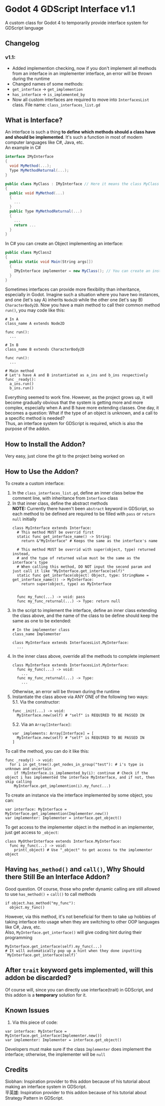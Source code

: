 # Godot 4 GDScript Interface v1.1
A custom class for Godot 4 to temporarily provide interface system for GDScript language

## Changelog
### v1.1:  
* Added implemention checking, now if you don't implement all methods from an interface in an implementer interface, an error will be thrown during the runtime
* Changed names of some methods:
*   `get_interface` -> `get_implemention`
*   `has_interface` -> `is_implemented_by`
* Now all custom interfaces are required to move into `InterfacesList` class. File name: `class_interfaces_list.gd`

## What is Interface?
An interface is such a thing **to define which methods should a class have and should be implemented**. It's such a function in most of modern computer languages like C#, Java, etc.  
An example in C#
```C#
interface IMyInterface
{
  void MyMethod(...);
  Type MyMethodReturnal(...);
}

public class MyClass : IMyInterface // Here it means the class MyClass implements an interface called IMyInterface
{
  public void MyMethod(...)
  {
    ...
  }
  public Type MyMethodReturnal(...)
  {
    ...
    return ...
  }
}
```
In C# you can create an Object implementing an interface:  
```C#
public class MyClass2
{
  public static void Main(String args[])
  {
    IMyInterface implementer = new MyClass(); // You can create an instance via its interface implemented
  }
}
```
Sometimes interfaces can provide more flexibility than inheritance, especially in Godot. Imagine such a situation where you have two instances, and one (let's say A) inherits `Node2D` while the other one (let's say B) `CharacterBody2D`. Now you have a main method to call their common method `run()`, you may code like this:  
```GDScript
# In A
class_name A extends Node2D

func run():
  ...

# In B
class_name B extends CharacterBody2D

func run():
  ...

# Main method
# Let's have A and B instantiated as a_ins and b_ins respectively
func _ready():
  a_ins.run()
  b_ins.run()
```
Everything seemed to work fine. However, as the project grows up, it will become gradually obvious that the system is getting more and more complex, especially when A and B have more extending classes. One day, it becomes a question: What if the type of an object is unknown, and a call to a specific method is needed?  
Thus, an interface system for GDScript is required, which is also the purpose of the addon.

## How to Install the Addon?
Very easy, just clone the git to the project being worked on  

## How to Use the Addon?
To create a custom interface:  
  1. In the `class_interfaces_list.gd`, define an inner class below the comment line, with inheritance from `Interface` class
  2. In that inner class, define the abstract methods  
      **NOTE:** Currently there haven't been `abstract` keyword in GDScript, so each method to be defined are required to be filled with `pass` or `return null` initially
     ```GDScript
     class MyInterface extends Interface:
       # This method MUST be overrid first
       static func get_interface_name() -> String:
         return &"MyInterface" # Keeps the same as the interface's name

       # This method MUST be overrid with super(object, type) returned instead,
       # and the type of returned value must be the same as the interface's type
       # When calling this method, DO NOT input the second param and just call it like "MyInterface.get_interface(self)"
       static func get_interface(object: Object, type: StringName = get_interface_name()) -> MyInterface:
         return super(object, type) as MyInterface


       func my_func(...) -> void: pass
       func my_func_returnal(...) -> Type: return null
     ```
  3. In the script to implement the interface, define an inner class extending the class above, and the name of the class to be define should keep the same as one to be extended:
     ```GDScript
     # In the implementer class
     class_name Implementer
     
     class MyInterface extends InterfacesList.MyInterface:
       ...
     ```
  4. In the inner class above, override all the methods to complete implement
     ```GDSCript
     class MyInterface extends InterfacesList.MyInterface:
       func my_func(...) -> void:
         ...
       func my_func_returnal(...) -> Type:
         ...
     ```
     Otherwise, an error will be thrown during the runtime
  5. Instantiate the class above via ANY ONE of the following two ways:  
     5.1. Via the constructor:  
     ```GDScript
     func _init(...) -> void:
       MyInterface.new(self) # "self" is REQUIRED TO BE PASSED IN
     ```
     5.2. Via an `Array[Interface]`:  
     ```GDScript
     var _implements: Array[Interface] = [
       MyInterface.new(self) # "self" is REQUIRED TO BE PASSED IN
     ]
     ```

To call the method, you can do it like this:  
```GDScript
func _ready() -> void:
  for i in get_tree().get_nodes_in_group("test"): # i's type is unknown and uncertain
    if !MyInterface.is_implemented_by(i): continue # Check if the object i has implemented the interface MyInterface, and if not, then skip calling
    MyInterface.get_implemention(i).my_func(...)
```

To create an instance via the interface implemented by some object, you can:  
```GDScript
var interface: MyInterface = MyInterface.get_implemention(Implementer.new())
var implementer: Implementer = interface.get_object()
```

To get access to the implementer object in the method in an implementer, just get access to `_object`:
```GDScript
class MyOtherInterface extends Interface.MyInterface:
  func my_func(...) -> void:
    print(_object) # Use "_object" to get access to the implementer object
```

## Having `has_method()` and `call()`, Why Should there Still Be an Interface Addon?
Good question. Of course, those who prefer dynamic calling are still allowed to use `has_method()` + `call()` to call methods
```GDScript
if object.has_method("my_func"):
  object.my_func()
```
However, via this method, it's not beneficial for them to take up hobbies of taking interface into usage when they are switching to other OOP languages like C#, Java, etc.  
Also, `MyInterface.get_interface()` will give coding hint during their programming
```GDScript
MyInterface.get_interface(self).my_func(...)
# It will automatically pop up a hint when they done inputting `MyInterface.get_interface(self)`
```

## After `trait` keyword gets implemented, will this addon be discarded?
Of course will, since you can directly use interface(trait) in GDScript, and this addon is a **temporary** solution for it.


## Known Issues
  1. Via this piece of code:  
  ```GDScript
  var interface: MyInterface = MyInterface.get_interface(Implementer.new())
  var implementer: Implementer = interface.get_object()
  ```
  Developers must make sure if the class `Implementer` does implement the interface; otherwise, the implementer will be `null`


## Credits
Siobhan: Inspiration provider to this addon because of his tutorial about making an interface system in GDScript.  
平英雄: Inspiration provider to this addon because of his tutorial about Strategy Pattern in GDScript.
